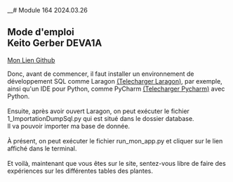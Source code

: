 __# Module 164 2024.03.26

Mode d'emploi<br>
Keito Gerber DEVA1A
---
[Mon Lien Github](https://github.com/Polipno/GERBER_KEITO_DEVA1A_PLANTES_164_2024)

Donc, avant de commencer, il faut installer un environnement de développement SQL comme Laragon [(Telecharger Laragon)](https://laragon.org/download/index.html), par exemple, ainsi qu'un IDE pour Python, comme PyCharm [(Telecharger Pycharm)](https://www.jetbrains.com/pycharm/?msclkid=cf63181c71f21e147f737e41c540b799&utm_source=bing&utm_medium=cpc&utm_campaign=EMEA_en_WEST_PyCharm_Search&utm_term=python%20programming%20tools&utm_content=python%20programming%20tools)
 avec Python. <br><br>
Ensuite, après avoir ouvert Laragon,  on peut exécuter le fichier 1_ImportationDumpSql.py qui est situé dans le dossier database.<br>
Il va pouvoir importer ma base de donnée.<br><br>
À présent, on peut exécuter le fichier run_mon_app.py et cliquer sur le lien affiché dans le terminal.<br><br>
Et voilà, maintenant que vous êtes sur le site, sentez-vous libre de faire des expériences sur les différentes tables des plantes.
